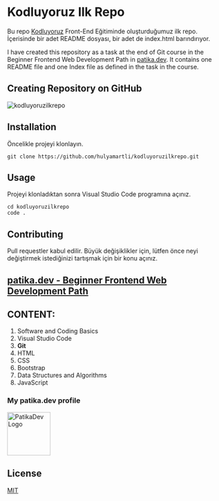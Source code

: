 # Kodluyoruz Ilk Repo

Bu repo [Kodluyoruz](https://kodluyoruz.org/tr/kodluyoruz/) Front-End Eğitiminde oluşturduğumuz ilk repo. İçerisinde bir adet README dosyası, bir adet de index.html barındırıyor.

I have created this repository as a task at the end of Git course in the Beginner Frontend Web Development Path in [patika.dev](https://patika.dev/). It contains one README file and one Index file as defined in the task in the course.

## Creating Repository on GitHub

![kodluyoruzilkrepo](https://lh3.googleusercontent.com/0tyL8LhxVTJC6SisF-HP7g6d7nmAgGOI9AikgeArlviJxbkTVZdG2vzvvzzFK43MrajvDQBvxnzjFhpj4y0slj-F3i8CJXkjEEIACttwFom2khwgQ1cPS25GYHk28rfA-ErR5k_0KTc=w2400)

## Installation

Öncelikle projeyi klonlayın.

` git clone https://github.com/hulyamartli/kodluyoruzilkrepo.git `

## Usage

Projeyi klonladıktan sonra Visual Studio Code programına açınız.

```
cd kodluyoruzilkrepo
code .
```
## Contributing

Pull requestler kabul edilir. Büyük değişiklikler için, lütfen önce neyi değiştirmek istediğinizi tartışmak için bir konu açınız.

## [patika.dev - Beginner Frontend Web Development Path](https://app.patika.dev/paths/baslangic-seviye-frontend-web-development-patikasi)

## CONTENT:
1. Software and Coding Basics
2. Visual Studio Code
3. **Git**
4. HTML
5. CSS
6. Bootstrap
7. Data Structures and Algorithms
8. JavaScript

### My patika.dev profile

<a href="https://app.patika.dev/hulyamartli"><img src="https://app.patika.dev/staticFiles/newPatikaLogo.svg" width="100" alt="PatikaDev Logo"></a>

## License

[MIT](https://choosealicense.com/licenses/mit/)
